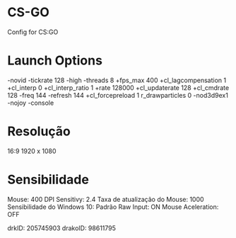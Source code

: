 # CS-GO
Config for CS:GO

# Launch Options
-novid -tickrate 128 -high -threads 8 +fps_max 400 +cl_lagcompensation 1 +cl_interp 0 +cl_interp_ratio 1 +rate 128000 +cl_updaterate 128 +cl_cmdrate 128 -freq 144 -refresh 144 +cl_forcepreload 1 r_drawparticles 0 -nod3d9ex1 -nojoy -console

# Resolução
16:9
1920 x 1080

# Sensibilidade
Mouse:							400 DPI
Sensitivy:						2.4
Taxa de atualização do Mouse:	1000
Sensibilidade do Windows 10:	Padrão
Raw Input:						ON
Mouse Aceleration:				OFF

drkID:      205745903
drakoID:    98611795